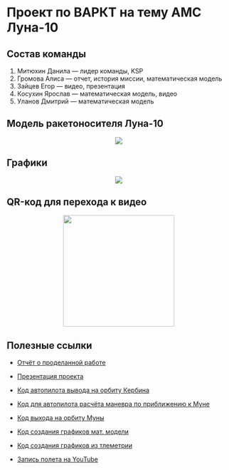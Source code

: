 # Проект по ВАРКТ на тему АМС Луна-10

## Состав команды
1.  Митюхин Данила — лидер команды, KSP
2.  Громова Алиса — отчет, история миссии, математическая модель
3.  Зайцев Егор — видео, презентация
4.  Косухин Ярослав — математическая модель, видео
5.  Уланов Дмитрий — математическая модель

## Модель ракетоносителя Луна-10

<p align="center">
  <img src="https://github.com/user-attachments/assets/08c8ca12-0f4e-401e-84bf-fb051ebc582f"/>
</p>

## Графики

<p align="center">
  <img src="https://github.com/user-attachments/assets/e56995a9-92c7-41b4-b418-d7bf384040fa"/>
</p>

## QR-код для перехода к видео

<p align="center">
  <img src="https://github.com/user-attachments/assets/3c1a8ac0-04fe-4899-8573-a5f28df52999" width="250" height="250"/>
</p>


## Полезные ссылки

  - [Отчёт о проделанной работе](https://github.com/mitheto/VARKT/blob/main/reports/report.docx)

  - [Презентация проекта](https://github.com/mitheto/VARKT/blob/main/reports/presentation.pptx)

  - [Код автопилота вывода на орбиту Кербина](https://github.com/mitheto/VARKT/blob/main/Programming/Orbit.py)
  
  - [Код для автопилота расчёта маневра по приближению к Муне](https://github.com/mitheto/VARKT/blob/main/Programming/To_the_moon.py)

  - [Код выхода на орбиту Муны](https://github.com/mitheto/VARKT/blob/main/Programming/Moon_orbit.py)
  
  - [Код создания графиков мат. модели](https://github.com/mitheto/VARKT/blob/main/Programming/model_math.py)

  - [Код создания графиков из тлеметрии](https://github.com/mitheto/VARKT/blob/main/Programming/grafs.py)
    
  - [Запись полета на YouTube](https://youtu.be/82i0Xbo3x2o)
